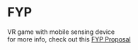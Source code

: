 # FYP
VR game with mobile sensing device\
for more info, check out this [FYP Proposal](https://github.com/seanpanpan321/FYP/blob/main/FYP%20Proposal.pdf)
